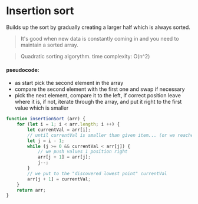 # Insertion sort
Builds up the sort by gradually creating a larger half which is always sorted.

> It's good when new data is constantly coming in and you need to maintain a sorted array.

> Quadratic sorting algorythm. time complexity: O(n^2)

#### pseudocode:
 - as start pick the second element in the array
 - compare the second element with the first one and swap if necessary
 - pick the next element, compare it to the left, if correct position leave where it is, if not, iterate
 through the array, and put it right to the first value which is smaller

``` javascript
function insertionSort (arr) {
    for (let i = 1; i < arr.length; i ++) {
        let currentVal = arr[i];
        // until currentVal is smaller than given item... (or we reached 0 elem of arr)
        let j = i - 1;
        while (j >= 0 && currentVal < arr[j]) {
            // we push values 1 position right
            arr[j + 1] = arr[j];
            j--;
        }
        // we put to the "discovered lowest point" currentVal
        arr[j + 1] = currentVal;
    }
    return arr;
}
```